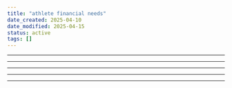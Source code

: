 ```yaml
---
title: "athlete financial needs"
date_created: 2025-04-10
date_modified: 2025-04-15
status: active
tags: []
---
```


---

---

---

---

---


